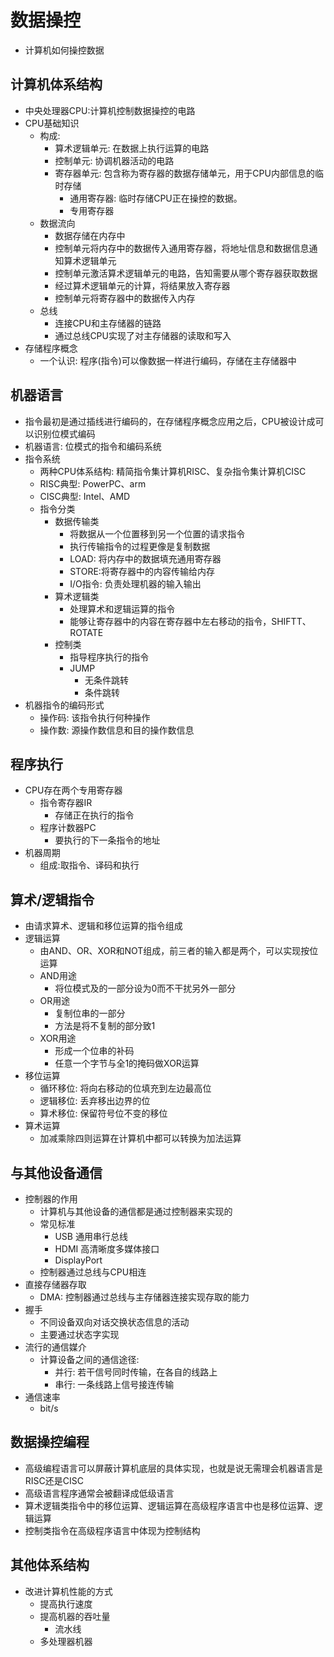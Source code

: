 # 数据操控
- 计算机如何操控数据

## 计算机体系结构
- 中央处理器CPU:计算机控制数据操控的电路
- CPU基础知识
    - 构成: 
        - 算术逻辑单元: 在数据上执行运算的电路
        - 控制单元: 协调机器活动的电路
        - 寄存器单元: 包含称为寄存器的数据存储单元，用于CPU内部信息的临时存储
            - 通用寄存器: 临时存储CPU正在操控的数据。
            - 专用寄存器
    - 数据流向
        - 数据存储在内存中
        - 控制单元将内存中的数据传入通用寄存器，将地址信息和数据信息通知算术逻辑单元
        - 控制单元激活算术逻辑单元的电路，告知需要从哪个寄存器获取数据
        - 经过算术逻辑单元的计算，将结果放入寄存器
        - 控制单元将寄存器中的数据传入内存
    - 总线
        - 连接CPU和主存储器的链路
        - 通过总线CPU实现了对主存储器的读取和写入
- 存储程序概念
    - 一个认识: 程序(指令)可以像数据一样进行编码，存储在主存储器中

## 机器语言
- 指令最初是通过插线进行编码的，在存储程序概念应用之后，CPU被设计成可以识别位模式编码
- 机器语言: 位模式的指令和编码系统
- 指令系统
    - 两种CPU体系结构: 精简指令集计算机RISC、复杂指令集计算机CISC
    - RISC典型: PowerPC、arm
    - CISC典型: Intel、AMD
    - 指令分类
        - 数据传输类
            - 将数据从一个位置移到另一个位置的请求指令
            - 执行传输指令的过程更像是复制数据
            - LOAD: 将内存中的数据填充通用寄存器
            - STORE:将寄存器中的内容传输给内存
            - I/O指令: 负责处理机器的输入输出
        - 算术逻辑类
            - 处理算术和逻辑运算的指令
            - 能够让寄存器中的内容在寄存器中左右移动的指令，SHIFTT、ROTATE
        - 控制类
            - 指导程序执行的指令
            - JUMP
                - 无条件跳转
                - 条件跳转
- 机器指令的编码形式
    - 操作码: 该指令执行何种操作
    - 操作数: 源操作数信息和目的操作数信息

## 程序执行
- CPU存在两个专用寄存器
    - 指令寄存器IR
        - 存储正在执行的指令
    - 程序计数器PC
        - 要执行的下一条指令的地址
- 机器周期
    - 组成:取指令、译码和执行

## 算术/逻辑指令
- 由请求算术、逻辑和移位运算的指令组成
- 逻辑运算
    - 由AND、OR、XOR和NOT组成，前三者的输入都是两个，可以实现按位运算
    - AND用途
        - 将位模式及的一部分设为0而不干扰另外一部分
    - OR用途
        - 复制位串的一部分
        - 方法是将不复制的部分致1
    - XOR用途
        - 形成一个位串的补码
        - 任意一个字节与全1的掩码做XOR运算
- 移位运算
    - 循环移位: 将向右移动的位填充到左边最高位
    - 逻辑移位: 丢弃移出边界的位
    - 算术移位: 保留符号位不变的移位
- 算术运算
    - 加减乘除四则运算在计算机中都可以转换为加法运算

## 与其他设备通信
- 控制器的作用  
    - 计算机与其他设备的通信都是通过控制器来实现的
    - 常见标准
        - USB 通用串行总线
        - HDMI 高清晰度多媒体接口
        - DisplayPort 
    - 控制器通过总线与CPU相连
- 直接存储器存取
    - DMA: 控制器通过总线与主存储器连接实现存取的能力
- 握手
    - 不同设备双向对话交换状态信息的活动
    - 主要通过状态字实现
- 流行的通信媒介
    - 计算设备之间的通信途径:
        - 并行: 若干信号同时传输，在各自的线路上
        - 串行: 一条线路上信号接连传输
- 通信速率
    - bit/s

## 数据操控编程
- 高级编程语言可以屏蔽计算机底层的具体实现，也就是说无需理会机器语言是RISC还是CISC
- 高级语言程序通常会被翻译成低级语言
- 算术逻辑类指令中的移位运算、逻辑运算在高级程序语言中也是移位运算、逻辑运算
- 控制类指令在高级程序语言中体现为控制结构

## 其他体系结构
- 改进计算机性能的方式
    - 提高执行速度
    - 提高机器的吞吐量
        - 流水线
    - 多处理器机器
